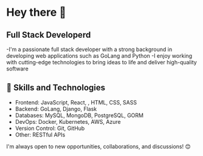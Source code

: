 # Hey there 👋

## Full Stack Developerd
 
-I'm a passionate full stack developer with a strong background in developing web applications such as GoLang and Python
-I enjoy working with cutting-edge technologies to bring ideas to life and deliver high-quality software
 
## 🚀 Skills and Technologies
 
- Frontend: JavaScript, React, , HTML, CSS, SASS
- Backend: GoLang, Django, Flask
- Databases: MySQL, MongoDB, PostgreSQL, GORM
- DevOps: Docker, Kubernetes, AWS, Azure
- Version Control: Git, GitHub
- Other: RESTful APIs
  
I'm always open to new opportunities, collaborations, and discussions! 😊
